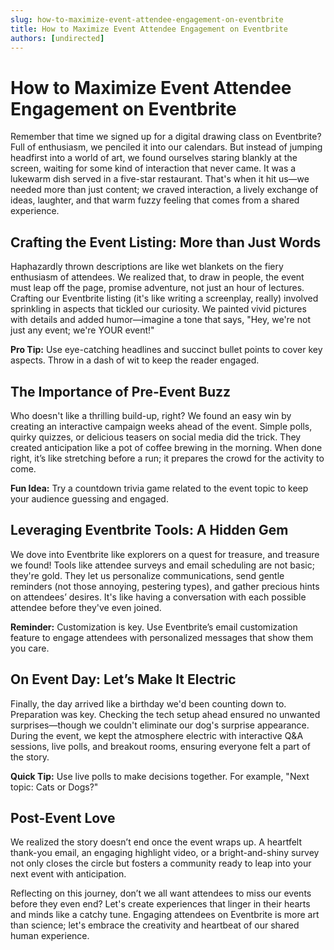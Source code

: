 ```yaml
---
slug: how-to-maximize-event-attendee-engagement-on-eventbrite
title: How to Maximize Event Attendee Engagement on Eventbrite
authors: [undirected]
---
```


# How to Maximize Event Attendee Engagement on Eventbrite

Remember that time we signed up for a digital drawing class on Eventbrite? Full of enthusiasm, we penciled it into our calendars. But instead of jumping headfirst into a world of art, we found ourselves staring blankly at the screen, waiting for some kind of interaction that never came. It was a lukewarm dish served in a five-star restaurant. That's when it hit us—we needed more than just content; we craved interaction, a lively exchange of ideas, laughter, and that warm fuzzy feeling that comes from a shared experience.

## Crafting the Event Listing: More than Just Words

Haphazardly thrown descriptions are like wet blankets on the fiery enthusiasm of attendees. We realized that, to draw in people, the event must leap off the page, promise adventure, not just an hour of lectures. Crafting our Eventbrite listing (it's like writing a screenplay, really) involved sprinkling in aspects that tickled our curiosity. We painted vivid pictures with details and added humor—imagine a tone that says, "Hey, we're not just any event; we're YOUR event!"


**Pro Tip:** Use eye-catching headlines and succinct bullet points to cover key aspects. Throw in a dash of wit to keep the reader engaged.


## The Importance of Pre-Event Buzz

Who doesn't like a thrilling build-up, right? We found an easy win by creating an interactive campaign weeks ahead of the event. Simple polls, quirky quizzes, or delicious teasers on social media did the trick. They created anticipation like a pot of coffee brewing in the morning. When done right, it’s like stretching before a run; it prepares the crowd for the activity to come.


**Fun Idea:** Try a countdown trivia game related to the event topic to keep your audience guessing and engaged.


## Leveraging Eventbrite Tools: A Hidden Gem

We dove into Eventbrite like explorers on a quest for treasure, and treasure we found! Tools like attendee surveys and email scheduling are not basic; they're gold. They let us personalize communications, send gentle reminders (not those annoying, pestering types), and gather precious hints on attendees’ desires. It's like having a conversation with each possible attendee before they've even joined.


**Reminder:** Customization is key. Use Eventbrite’s email customization feature to engage attendees with personalized messages that show them you care.


## On Event Day: Let’s Make It Electric

Finally, the day arrived like a birthday we'd been counting down to. Preparation was key. Checking the tech setup ahead ensured no unwanted surprises—though we couldn't eliminate our dog's surprise appearance. During the event, we kept the atmosphere electric with interactive Q&A sessions, live polls, and breakout rooms, ensuring everyone felt a part of the story.


**Quick Tip:** Use live polls to make decisions together. For example, "Next topic: Cats or Dogs?"


## Post-Event Love

We realized the story doesn’t end once the event wraps up. A heartfelt thank-you email, an engaging highlight video, or a bright-and-shiny survey not only closes the circle but fosters a community ready to leap into your next event with anticipation.

Reflecting on this journey, don’t we all want attendees to miss our events before they even end? Let's create experiences that linger in their hearts and minds like a catchy tune. Engaging attendees on Eventbrite is more art than science; let's embrace the creativity and heartbeat of our shared human experience.